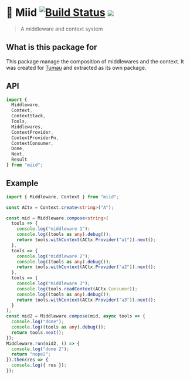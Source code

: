 # 🏯 Miid [![Build Status](https://travis-ci.org/etienne-dldc/miid.svg?branch=master)](https://travis-ci.org/etienne-dldc/miid) [![](https://badgen.net/bundlephobia/minzip/miid)](https://bundlephobia.com/result?p=miid)

> A middleware and context system

## What is this package for

This package manage the composition of middlewares and the context.
It was created for [Tumau](https://github.com/etienne-dldc/tumau) and extracted as its own package.

## API

```ts
import {
  Middleware,
  Context,
  ContextStack,
  Tools,
  Middlewares,
  ContextProvider,
  ContextProviderFn,
  ContextConsumer,
  Done,
  Next,
  Result
} from "miid";
```

## Example

```ts
import { Middleware, Context } from "miid";

const ACtx = Context.create<string>("A");

const mid = Middleware.compose<string>(
  tools => {
    console.log("middleware 1");
    console.log((tools as any).debug());
    return tools.withContext(ACtx.Provider("a1")).next();
  },
  tools => {
    console.log("middleware 2");
    console.log((tools as any).debug());
    return tools.withContext(ACtx.Provider("a2")).next();
  },
  tools => {
    console.log("middleware 3");
    console.log(tools.readContext(ACtx.Consumer));
    console.log((tools as any).debug());
    return tools.withContext(ACtx.Provider("a3")).next();
  }
);
const mid2 = Middleware.compose(mid, async tools => {
  console.log("done");
  console.log((tools as any).debug());
  return tools.next();
});
Middleware.run(mid2, () => {
  console.log("done 2");
  return "nope2";
}).then(res => {
  console.log({ res });
});
```
